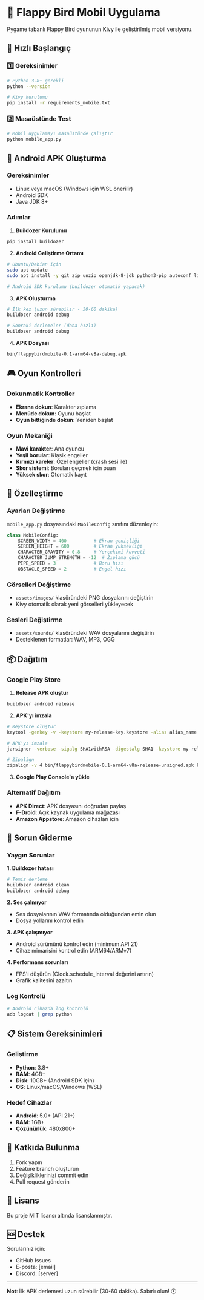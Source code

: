 # 📱 Flappy Bird Mobil Uygulama

Pygame tabanlı Flappy Bird oyununun Kivy ile geliştirilmiş mobil versiyonu.

## 🚀 Hızlı Başlangıç

### 1️⃣ Gereksinimler
```bash
# Python 3.8+ gerekli
python --version

# Kivy kurulumu
pip install -r requirements_mobile.txt
```

### 2️⃣ Masaüstünde Test
```bash
# Mobil uygulamayı masaüstünde çalıştır
python mobile_app.py
```

## 📱 Android APK Oluşturma

### Gereksinimler
- Linux veya macOS (Windows için WSL önerilir)
- Android SDK
- Java JDK 8+

### Adımlar

1. **Buildozer Kurulumu**
```bash
pip install buildozer
```

2. **Android Geliştirme Ortamı**
```bash
# Ubuntu/Debian için
sudo apt update
sudo apt install -y git zip unzip openjdk-8-jdk python3-pip autoconf libtool pkg-config zlib1g-dev libncurses5-dev libncursesw5-dev libtinfo5 cmake libffi-dev libssl-dev

# Android SDK kurulumu (buildozer otomatik yapacak)
```

3. **APK Oluşturma**
```bash
# İlk kez (uzun sürebilir - 30-60 dakika)
buildozer android debug

# Sonraki derlemeler (daha hızlı)
buildozer android debug
```

4. **APK Dosyası**
```
bin/flappybirdmobile-0.1-arm64-v8a-debug.apk
```

## 🎮 Oyun Kontrolleri

### Dokunmatik Kontroller
- **Ekrana dokun**: Karakter zıplama
- **Menüde dokun**: Oyunu başlat
- **Oyun bittiğinde dokun**: Yeniden başlat

### Oyun Mekaniği
- **Mavi karakter**: Ana oyuncu
- **Yeşil borular**: Klasik engeller
- **Kırmızı kareler**: Özel engeller (crash sesi ile)
- **Skor sistemi**: Boruları geçmek için puan
- **Yüksek skor**: Otomatik kayıt

## 🔧 Özelleştirme

### Ayarları Değiştirme
`mobile_app.py` dosyasındaki `MobileConfig` sınıfını düzenleyin:

```python
class MobileConfig:
    SCREEN_WIDTH = 400          # Ekran genişliği
    SCREEN_HEIGHT = 600         # Ekran yüksekliği
    CHARACTER_GRAVITY = 0.8     # Yerçekimi kuvveti
    CHARACTER_JUMP_STRENGTH = -12  # Zıplama gücü
    PIPE_SPEED = 3              # Boru hızı
    OBSTACLE_SPEED = 2          # Engel hızı
```

### Görselleri Değiştirme
- `assets/images/` klasöründeki PNG dosyalarını değiştirin
- Kivy otomatik olarak yeni görselleri yükleyecek

### Sesleri Değiştirme
- `assets/sounds/` klasöründeki WAV dosyalarını değiştirin
- Desteklenen formatlar: WAV, MP3, OGG

## 📦 Dağıtım

### Google Play Store
1. **Release APK oluştur**
```bash
buildozer android release
```

2. **APK'yı imzala**
```bash
# Keystore oluştur
keytool -genkey -v -keystore my-release-key.keystore -alias alias_name -keyalg RSA -keysize 2048 -validity 10000

# APK'yı imzala
jarsigner -verbose -sigalg SHA1withRSA -digestalg SHA1 -keystore my-release-key.keystore bin/flappybirdmobile-0.1-arm64-v8a-release-unsigned.apk alias_name

# Zipalign
zipalign -v 4 bin/flappybirdmobile-0.1-arm64-v8a-release-unsigned.apk FlappyBirdMobile.apk
```

3. **Google Play Console'a yükle**

### Alternatif Dağıtım
- **APK Direct**: APK dosyasını doğrudan paylaş
- **F-Droid**: Açık kaynak uygulama mağazası
- **Amazon Appstore**: Amazon cihazları için

## 🐛 Sorun Giderme

### Yaygın Sorunlar

**1. Buildozer hatası**
```bash
# Temiz derleme
buildozer android clean
buildozer android debug
```

**2. Ses çalmıyor**
- Ses dosyalarının WAV formatında olduğundan emin olun
- Dosya yollarını kontrol edin

**3. APK çalışmıyor**
- Android sürümünü kontrol edin (minimum API 21)
- Cihaz mimarisini kontrol edin (ARM64/ARMv7)

**4. Performans sorunları**
- FPS'i düşürün (Clock.schedule_interval değerini artırın)
- Grafik kalitesini azaltın

### Log Kontrolü
```bash
# Android cihazda log kontrolü
adb logcat | grep python
```

## 📋 Sistem Gereksinimleri

### Geliştirme
- **Python**: 3.8+
- **RAM**: 4GB+
- **Disk**: 10GB+ (Android SDK için)
- **OS**: Linux/macOS/Windows (WSL)

### Hedef Cihazlar
- **Android**: 5.0+ (API 21+)
- **RAM**: 1GB+
- **Çözünürlük**: 480x800+

## 🤝 Katkıda Bulunma

1. Fork yapın
2. Feature branch oluşturun
3. Değişikliklerinizi commit edin
4. Pull request gönderin

## 📄 Lisans

Bu proje MIT lisansı altında lisanslanmıştır.

## 🆘 Destek

Sorularınız için:
- GitHub Issues
- E-posta: [email]
- Discord: [server]

---

**Not**: İlk APK derlemesi uzun sürebilir (30-60 dakika). Sabırlı olun! 🕐